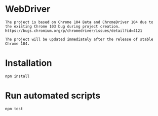 # WebDriver
```
The project is based on Chrome 104 Beta and ChromeDriver 104 due to the existing Chrome 103 bug during project creation.
https://bugs.chromium.org/p/chromedriver/issues/detail?id=4121

The project will be updated immediately after the release of stable Chrome 104.
```
# Installation
```
npm install
```

# Run automated scripts
```
npm test
```